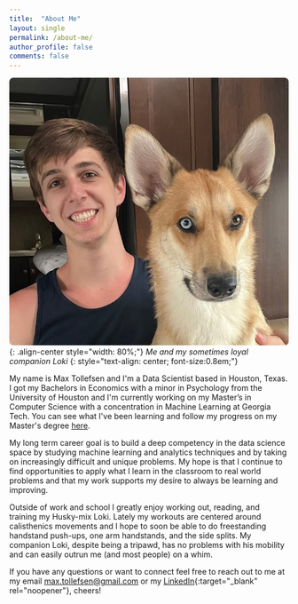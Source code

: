 ```yaml
---
title:  "About Me"
layout: single
permalink: /about-me/
author_profile: false
comments: false
---
```


![Author](/assets/images/Author.png){: .align-center style="width: 80%;"}
*Me and my sometimes loyal companion Loki*
{: style="text-align: center; font-size:0.8em;"}

My name is Max Tollefsen and I'm a Data Scientist based in Houston, Texas. I got my Bachelors in Economics with a minor in Psychology from the University of Houston and I'm currently working on my Master’s in Computer Science with a concentration in Machine Learning at Georgia Tech. You can see what I've been learning and follow my progress on my Master's degree [here](/masters-progress).

My long term career goal is to build a deep competency in the data science space by studying machine learning and analytics techniques and by taking on increasingly difficult and unique problems. My hope is that I continue to find opportunities to apply what I learn in the classroom to real world problems and that my work supports my desire to always be learning and improving.

Outside of work and school I greatly enjoy working out, reading, and training my Husky-mix Loki. Lately my workouts are centered around calisthenics movements and I hope to soon be able to do freestanding handstand push-ups, one arm handstands, and the side splits. My companion Loki, despite being a tripawd, has no problems with his mobility and can easily outrun me (and most people) on a whim.

If you have any questions or want to connect feel free to reach out to me at my email [max.tollefsen@gmail.com](mailto:max.tollefsen@gmail.com) or my [LinkedIn](https://www.linkedin.com/in/max-tollefsen/){:target="_blank" rel="noopener"}, cheers!



